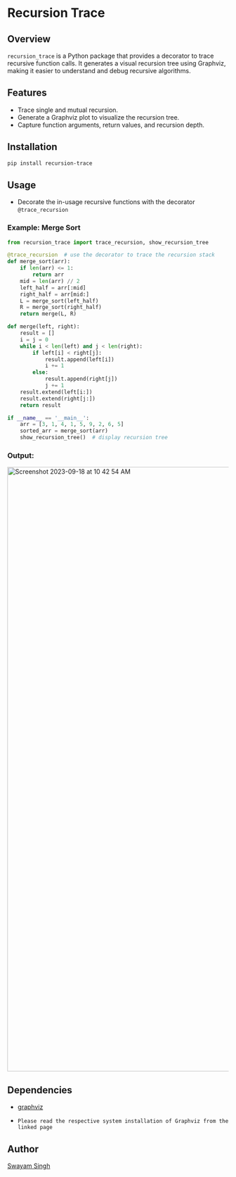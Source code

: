 # Recursion Trace

## Overview
`recursion_trace` is a Python package that provides a decorator to trace recursive function calls. It generates a visual recursion tree using Graphviz, making it easier to understand and debug recursive algorithms.

## Features
- Trace single and mutual recursion.
- Generate a Graphviz plot to visualize the recursion tree.
- Capture function arguments, return values, and recursion depth.

## Installation
```bash
pip install recursion-trace
```

## Usage
- Decorate the in-usage recursive functions with the decorator `@trace_recursion`

### Example: Merge Sort
```python
from recursion_trace import trace_recursion, show_recursion_tree

@trace_recursion  # use the decorator to trace the recursion stack
def merge_sort(arr):
    if len(arr) <= 1:
        return arr
    mid = len(arr) // 2
    left_half = arr[:mid]
    right_half = arr[mid:]
    L = merge_sort(left_half)
    R = merge_sort(right_half)
    return merge(L, R)

def merge(left, right):
    result = []
    i = j = 0
    while i < len(left) and j < len(right):
        if left[i] < right[j]:
            result.append(left[i])
            i += 1
        else:
            result.append(right[j])
            j += 1
    result.extend(left[i:])
    result.extend(right[j:])
    return result

if __name__ == '__main__':
    arr = [3, 1, 4, 1, 5, 9, 2, 6, 5]
    sorted_arr = merge_sort(arr)
    show_recursion_tree()  # display recursion tree
```
### Output:
<img width="1374" alt="Screenshot 2023-09-18 at 10 42 54 AM" src="https://github.com/practice404/recursion-trace/assets/74960567/9197331d-51a0-4b85-a37d-0f0ea6311aa0">

## Dependencies
- [graphviz](https://graphviz.org/download/)
-     Please read the respective system installation of Graphviz from the linked page

## Author
[Swayam Singh](https://twitter.com/_s_w_a_y_a_m_)
